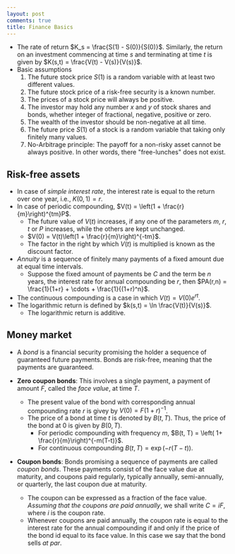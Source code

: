 ```yaml
---
layout: post
comments: true
title: Finance Basics 
---
```


* The rate of return $K_s = \frac{S(1) - S(0)}{S(0)}$. Similarly, the return on an investment commencing at time $s$ and terminating at time $t$ is given by $K(s,t) = \frac{V(t) - V(s)}{V(s)}$. 
* Basic assumptions
  1. The future stock price $S(1)$ is a random variable with at least two different values.
  2. The future stock price of a risk-free security is a known number.
  3. The prices of a stock price will always be positive.
  4. The investor may hold any number $x$ and $y$ of stock shares and bonds, whether integer of fractional, negative, positive or zero.
  5. The wealth of the investor should be non-negative at all time.
  6. The future price $S(1)$ of a stock is a random variable that taking only finitely many values.
  7. No-Arbitrage principle: The payoff for a non-risky asset cannot be always positive. In other words, there "free-lunches" does not exist.

## Risk-free assets

* In case of *simple interest rate*, the interest rate is equal to the return over one year, i.e., $K(0,1) = r$.
* In case of periodic compounding, $V(t) = \left(1 + \frac{r}{m}\right)^{tm}P$.
  * The future value of $V(t)$ increases, if any one of the parameters $m$, $r$, $t$ or $P$ increases, while the others are kept unchanged.
  * $V(0) = V(t)\left(1 + \frac{r}{m}\right)^{-tm}$.
  * The factor in the right by which $V(t)$ is multiplied is known as the discount factor.
* *Annuity* is a sequence of finitely many payments of a fixed amount due at equal time intervals.
  * Suppose the fixed amount of payments be $C$ and the term be $n$ years, the interest rate for annual compounding be $r$, then $PA(r,n) = \frac{1}{1+r} + \cdots + \frac{1}{(1+r)^n}$.
* The continuous compounding is a case in which $V(t) = V(0)e^{rt}$.
* The logarithmic return is defined by $k(s,t) = \ln \frac{V(t)}{V(s)}$.
  * The logarithmic return is additive.

## Money market

* A *bond* is a financial security promising the holder a sequence of guaranteed future payments. Bonds are risk-free, meaning that the payments are guaranteed.
* **Zero coupon bonds**: This involves a single payment, a payment of amount $F$, called the *face value*, at time $T$.
  * The present value of the bond with corresponding annual compounding rate $r$ is givey by $V(0) = F(1+r)^{-1}$.
  * The price of a bond at time $t$ is denoted by $B(t,T)$. Thus, the price of the bond at $0$ is given by $B(0, T)$.
	* For periodic compounding with frequency $m$, $B(t, T) = \left( 1+ \frac{r}{m}\right)^{-m(T-t)}$.
	* For continuous compounding $B(t, T) = \exp{(-r(T-t))}$.

* **Coupon bonds**: Bonds promising a sequence of payments are called *coupon bonds*. These payments consist of the face value due at maturity, and coupons paid regularly, typically annually, semi-annually, or quarterly, the last coupon due at maturity.
  * The coupon can be expressed as a fraction of the face value. *Assuming that the coupons are paid annually*, we shall write $C = iF$, where $i$ is the coupon rate.
  * Whenever coupons are paid annually, the coupon rate is equal to the interest rate for the annual compounding if and only if the price of the bond id equal to its face value. In this case we say that the bond sells *at par*.

